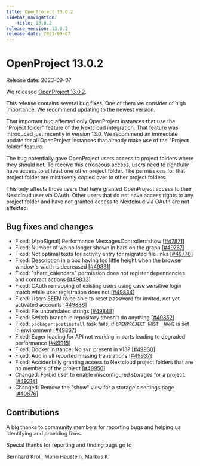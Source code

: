 ```yaml
---
title: OpenProject 13.0.2
sidebar_navigation:
    title: 13.0.2
release_version: 13.0.2
release_date: 2023-09-07
---
```


# OpenProject 13.0.2

Release date: 2023-09-07

We released [OpenProject 13.0.2](https://community.openproject.org/versions/1868).

This release contains several bug fixes. One of them we consider of high importance. We recommend updating to the newest version.

That important bug affected only OpenProject instances that use the
"Project folder" feature of the Nextcloud integration. That feature was
introduced just recently in version 13.0. We recommend an immediate update for all OpenProject instances that already make use of the "Project folder" feature.

The bug potentially gave OpenProject users access to project folders where
they should not. To receive this erroneous access, users need to rightfully have access to at least one other project folder. The permissions for that project folder are mistakenly copied over
to other project folders.

This only affects those users that have granted OpenProject access to their Nextcloud user via OAuth. Other users that do not have access rights to any project folder and have not granted access to Nextcloud via OAuth are not affected.

<!--more-->
## Bug fixes and changes

- Fixed: [AppSignal] Performance MessagesController#show \[[#47871](https://community.openproject.org/wp/47871)\]
- Fixed: Number of wp no longer shown in bars on the graph \[[#49767](https://community.openproject.org/wp/49767)\]
- Fixed: Not optimal texts for activity entry for migrated file links \[[#49770](https://community.openproject.org/wp/49770)\]
- Fixed: Description in a box having too little height when the browser window's width is decreased  \[[#49831](https://community.openproject.org/wp/49831)\]
- Fixed: "share_calendars" permission does not register dependencies and contract actions \[[#49833](https://community.openproject.org/wp/49833)\]
- Fixed: OAuth remapping of existing users using case sensitive login match while user registration does not \[[#49834](https://community.openproject.org/wp/49834)\]
- Fixed: Users SEEM to be able to reset password for invited, not yet activated accounts \[[#49836](https://community.openproject.org/wp/49836)\]
- Fixed: Fix untranslated strings \[[#49848](https://community.openproject.org/wp/49848)\]
- Fixed: Switch branch in repository doesn't do anything \[[#49852](https://community.openproject.org/wp/49852)\]
- Fixed: `packager:postinstall` task fails, if `OPENPROJECT_HOST__NAME` is set in environment \[[#49867](https://community.openproject.org/wp/49867)\]
- Fixed: Eager loading for API not working in parts leading to degraded performance \[[#49915](https://community.openproject.org/wp/49915)\]
- Fixed: Docker instance: No svn present in v13? \[[#49930](https://community.openproject.org/wp/49930)\]
- Fixed: Add in all reported missing translations \[[#49937](https://community.openproject.org/wp/49937)\]
- Fixed: Accidentally granting access to Nextcloud project folders that are no members of the project \[[#49956](https://community.openproject.org/wp/49956)\]
- Changed: Forbid user to enable misconfigured storages for a project. \[[#49218](https://community.openproject.org/wp/49218)\]
- Changed: Remove the "show" view for a storage's settings page \[[#49676](https://community.openproject.org/wp/49676)\]

## Contributions
A big thanks to community members for reporting bugs and helping us identifying and providing fixes.

Special thanks for reporting and finding bugs go to

Bernhard Kroll, Mario Haustein, Markus K.
